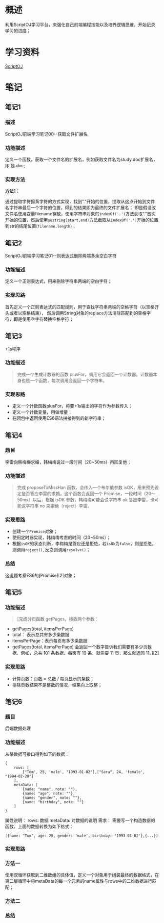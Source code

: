 # 概述

利用ScriptOJ学习平台，来强化自己前端编程技能以及培养逻辑思维，开始记录学习的进度；

# 学习资料
[ScriptOJ](https://scriptoj.com/ "ScriptOJ")
# 笔记

## 笔记1
### 描述

ScriptOJ前端学习笔记00--获取文件扩展名
### 功能描述

定义一个函数，获取一个文件名的扩展名，例如获取文件名为study.doc扩展名，即	是.doc;

### 实现方法

**方法1：**

通过提取字符擦黄字符的方式实现，找到"."开始的位置，提取从这点开始到文件名字符串最后一个字符的位置，得到的结果即为最终的文件扩展名；
即是假设改文件名使用变量filename存放，使用字符串对象的`indexOf('.')`方法获取“.”首次开始的位置，然后使用`sustring(start,end)`方法截取从`indexOf('.')`开始的位置到str的结尾位置(`filename.length`)；

## 笔记2 
ScriptOJ前端学习笔记01--则表达式删除两端多余空白字符
### 功能描述
定义一个正则表达式，用来删除字符串两端的空白字符；
### 实现思路
首先定义一个正则表达式的匹配规则，用于查找字符串两端的空格字符（以空格开头或者以空格结束），
然后调用String对象的replace方法清除匹配到的空格字符，即是使用空字符替换空格字符；
## 笔记3
+1s程序
### 功能描述
>  完成一个生成计数器的函数 plusFor，调用它会返回一个计数器。计数器本身也是一个函数，每次调用会返回一个字符串。

### 实现思路
 - 定义一个计数函数plusFor，将要+1s输出的字符作为参数传入；
 - 定义一个计数变量，用做增量；
 - 在闭包中返回使用ES6语法拼接得到的新字符串；
## 笔记4
### 题目
李雷向韩梅梅求婚，韩梅梅说过一段时间（20~50ms）再回复他；
### 功能描述

> 完成 proposeToMissHan 函数，会传入一个布尔值参数 isOK，用来预先设定是否答应李雷的求婚。这个函数会返回一个 Promise，一段时间（20～50ms）以后，根据 isOK 参数，韩梅梅可能会说字符串 ok 答应李雷，也可能说字符串 no 来拒绝（reject）李雷。


### 实现思路

 - 创建一个`Promise`对象；
 - 使用定时器实现，韩梅梅考虑的时间（20~50ms）；
 - 根据`isOK`的状态判断，李梅梅是答应还是拒绝，若`isOk`为`false`，则是拒绝，则调用`reject()`, 反之则调用`resolve()`；
### 总结
这道题考察ES6的[Promise][2]对象；


## 笔记5
### 功能描述
> [完成分页函数 getPages，接收两个参数：
> 
* getPages(total, itemsPerPage)
* total： 表示总共有多少条数据
* itemsPerPage：表示每页有多少条数据
* getPages(total, itemsPerPage) 会返回一个数字告诉我们需要有多少页数据。例如，总共 101 条数据，每页有 10 条，就需要 11 页，那么就返回 11。][2]

### 实现思路
* 计算页数：页数 = 总数 / 每页显示的条数；
* 排除页数结果不是整数的情况，结果向上取整；

## 笔记6
### 题目
后端数据处理
### 功能描述
从某数据可接口得到如下的数据：
```
{
	rows: [
		["Tom", 25, 'male', "1993-01-02"],["Sara", 24, 'female', "1994-02-20"]
	],
	metaData: [
		{name: "name", note: ""},
		{name: "age", note: ""},
		{name: "gender", note: ""},
		{name: "birthday", note: ""}
	]
}
```
属性说明：
rows: 数据
metaData: 对数据的说明
需求：
需要写一个构造数据的函数，上面的数据转换为如下格式：
```
[{name: "Tom", age: 25, gender: 'male', birthday: '1993-01-02'},{...}]
```
### 实现思路
### 方法一
使用双循环获取到二维数组的具体值，定义一个对象用于组装最终的数据格式，在第二层循环中将metaData的每一个元素的name属性与rows中的二维数据进行匹配；
### 方法二
### 总结